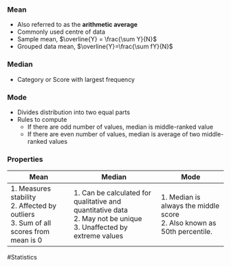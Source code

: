 ### Mean
* Also referred to as the **arithmetic average**
* Commonly used centre of data
* Sample mean, $\overline{Y} = \frac{\sum Y}{N}$
* Grouped data mean, $\overline{Y}=\frac{\sum fY}{N}$

### Median
* Category or Score with largest frequency

### Mode
* Divides distribution into two equal parts
* Rules to compute
	* If there are odd number of values, median is middle-ranked value
	* If there are even number of values, median is average of two middle-ranked values

### Properties

| Mean                                                                                    | Median                                                                                                                | Mode                                                                      |
| --------------------------------------------------------------------------------------- | --------------------------------------------------------------------------------------------------------------------- | ------------------------------------------------------------------------- |
| 1. Measures stability<br>2. Affected by outliers<br>3. Sum of all scores from mean is 0 | 1. Can be calculated for qualitative and quantitative data<br>2. May not be unique<br>3. Unaffected by extreme values | 1. Median is always the middle score<br>2. Also known as 50th percentile. |

#Statistics